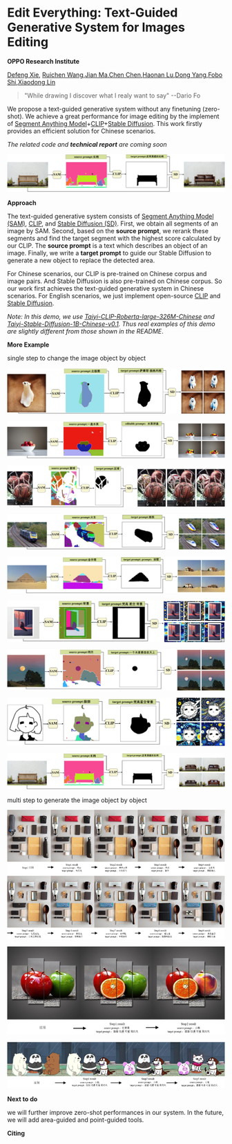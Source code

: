 # Edit Everything: Text-Guided Generative System for Images Editing
**OPPO Research Institute**

[Defeng Xie](xiedefeng@oppo.com), [Ruichen Wang](wangruichen@oppo.com),[Jian Ma](majian2@oppo.com),[Chen Chen](chenchen4@oppo.com),[Haonan Lu](luhaonan@oppo.com),[Dong Yang](dongyang3-c@my.cityu.edu.hk),[Fobo Shi](foboshi99@gmail.com),[Xiaodong Lin](lin@business.rutgers.edu)   

> "While drawing I discover what I realy want to say" --Dario Fo

We propose a text-guided generative system without any finetuning (zero-shot). We achieve a great performance for image editing by the implement of [Segment Anything Model](https://github.com/facebookresearch/segment-anything)+[CLIP](https://github.com/openai/CLIP)+[Stable Diffusion](https://github.com/Stability-AI/stablediffusion). This work firstly provides an efficient solution for Chinese scenarios. 

*The related code and **technical report** are coming soon*

![](./image/first.png)

**Approach**

The text-guided generative system consists of [Segment Anything Model (SAM)](https://github.com/facebookresearch/segment-anything), [CLIP](https://github.com/openai/CLIP), and [Stable Diffusion (SD)](https://github.com/Stability-AI/stablediffusion). First, we obtain all segments of an image by SAM. Second, based on the **source prompt**,  we rerank these segments and find the target segment with the highest score calculated by our CLIP. The **source prompt** is a text which describes an object of an image. Finally, we write a **target prompt** to guide our Stable Diffusion to generate a new object to replace the detected area. 

For Chinese scenarios, our CLIP is pre-trained on Chinese corpus and image pairs. And Stable Diffusion is also pre-trained on Chinese corpus. So our work first achieves the text-guided generative system in Chinese scenarios. For English scenarios, we just implement open-source [CLIP](https://github.com/openai/CLIP) and [Stable Diffusion](https://github.com/Stability-AI/stablediffusion).

*Note:  In this demo, we use [Taiyi-CLIP-Roberta-large-326M-Chinese](Taiyi-CLIP-Roberta-large-326M-Chinese) and  [Taiyi-Stable-Diffusion-1B-Chinese-v0.1](https://huggingface.co/IDEA-CCNL/Taiyi-Stable-Diffusion-1B-Chinese-v0.1). Thus real examples of this demo are slightly different from those shown in the README*.


**More Example**

single step to change the image object by object

![](./image/图片5.png "Example 1")

![](./image/图片6.png "Example 2")

![](./image/图片9.png "Example 3")

![](./image/图片2.png "Example 4")

![](./image/图片3.png "Example 5")

![](./image/图片4.png "Example 6")

![](./image/图片7.png "Example 7")

![](./image/图片8.png "Example 8")

![](./image/图片1.png "Example 9")



multi step to generate the image object by object

![](./image/连续3.png "Multi step generation Example 1")

![](./image/连续2.png "Multi step generation Example 2")

![](./image/连续1.png "Multi step generation Example 3")







**Next to do**

we will further improve zero-shot performances in our system. In the future, we will add area-guided and point-guided tools.

**Citing**
```

```
